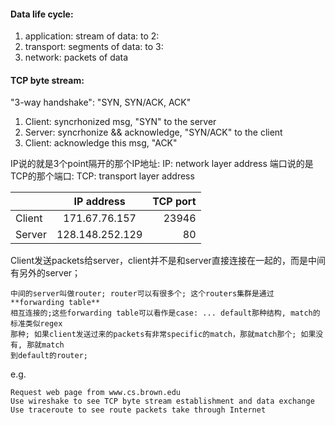 #### Data life cycle: 

1. application: stream of data: to 2: 
2. transport: segments of data: to 3:
3. network:  packets of data

#### TCP byte stream:

"3-way handshake": "SYN, SYN/ACK, ACK"

1. Client: syncrhonized msg, "SYN" to the server
2. Server: syncrhonize && acknowledge, "SYN/ACK" to the client
3. Client: acknowledge this msg, "ACK"

IP说的就是3个point隔开的那个IP地址: IP: network layer address
端口说的是TCP的那个端口: TCP: transport layer address

|        | IP address           | TCP port  |
| ------------- |:-------------:| -----:|
| Client      | 171.67.76.157 | 23946 |
| Server      | 128.148.252.129      | 80 |

Client发送packets给server，client并不是和server直接连接在一起的，而是中间有另外的server；<br>

```
中间的server叫做router; router可以有很多个; 这个routers集群是通过**forwarding table**
相互连接的;这些forwarding table可以看作是case: ... default那种结构, match的标准类似regex
那种; 如果client发送过来的packets有非常specific的match，那就match那个; 如果没有, 那就match
到default的router;
```

e.g. 
```
Request web page from www.cs.brown.edu
Use wireshake to see TCP byte stream establishment and data exchange
Use traceroute to see route packets take through Internet
```

